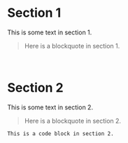 # Section 1

This is some text in section 1.

> Here is a blockquote in section 1.

``
``
``
``


# Section 2

This is some text in section 2.

> Here is a blockquote in section 2.

`This is a code block in section 2.`
